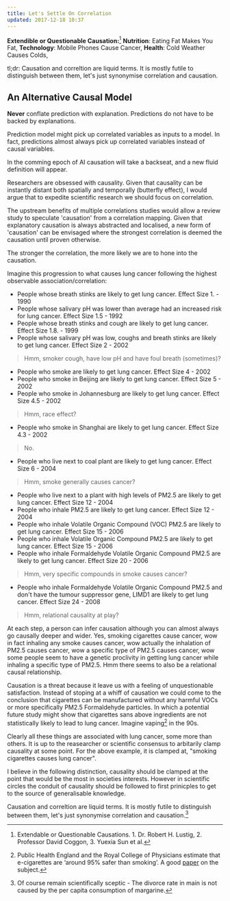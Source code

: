 ```yaml
---
title: Let's Settle On Correlation 
updated: 2017-12-18 10:37
---
```


**Extendible or Questionable Causation:**[^1]
__Nutrition__: Eating Fat Makes You Fat, 
__Technology__: Mobile Phones Cause Cancer, 
__Health__: Cold Weather Causes Colds, 

tl;dr: Causation and correltion are liquid terms. It is mostly futile to distinguish between them, let's just synonymise correlation and causation.


## An Alternative Causal Model   

**Never** conflate prediction with explanation. Predictions do not have to be backed by explanations. 

Prediction model might pick up correlated variables as inputs to a model. In fact, predictions almost always pick up correlated variables instead of causal variables.

In the comming epoch of AI causation will take a backseat, and a new fluid definition will appear. 

Researchers are obsessed with causality. Given that causality can be instantly distant both spatially and temporally (butterfly effect), I would argue that to expedite scientific research we should focus on correlation.

The upstream benefits of multiple correlations studies would allow a review study to speculate 'causation' from a correlation mapping. Given that explanatory causation is always abstracted and localised, a new form of 'causation' can be envisaged where the strongest correlation is deemed the causation until proven otherwise.

The stronger the correlation, the more likely we are to hone into the causation.

Imagine this progression to what causes lung cancer following the highest observable association/correlation:  

* People whose breath stinks are likely to get lung cancer. Effect Size 1. - 1990
* People whose salivary pH was lower than average had an increased risk for lung cancer. Effect Size 1.5 - 1992
* People whose breath stinks and cough are likely to get lung cancer. Effect Size 1.8. - 1999
* People whose salivary pH was low, coughs and breath stinks are likely to get lung cancer. Effect Size 2 - 2002
> Hmm, smoker cough, have low pH and have foul breath (sometimes)? 
* People who smoke are likely to get lung cancer. Effect Size 4 - 2002
* People who smoke in Beijing are likely to get lung cancer. Effect Size 5 - 2002
* People who smoke in Johannesburg are likely to get lung cancer. Effect Size 4.5 - 2002
> Hmm, race effect? 
* People who smoke in Shanghai are likely to get lung cancer. Effect Size 4.3 - 2002
> No.
* People who live next to coal plant are likely to get lung cancer. Effect Size 6 - 2004
> Hmm, smoke generally causes cancer?
* People who live next to a plant with high levels of PM2.5 are likely to get lung cancer. Effect Size 12 - 2004
* People who inhale PM2.5 are likely to get lung cancer. Effect Size 12 - 2004
* People who inhale Volatile Organic Compound (VOC) PM2.5 are likely to get lung cancer. Effect Size 15 - 2006
* People who inhale Volatile Organic Compound PM2.5 are likely to get lung cancer. Effect Size 15 - 2006
* People who inhale Formaldehyde Volatile Organic Compound PM2.5 are likely to get lung cancer. Effect Size 20 - 2006
> Hmm, very specific compounds in smoke causes cancer?
* People who inhale Formaldehyde Volatile Organic Compound PM2.5 and don't have the tumour suppressor gene, LIMD1 are likely to get lung cancer. Effect Size 24 - 2008
> Hmm, relational causality at play?


At each step, a person can infer causation although you can almost always go causally deeper and wider. Yes, smoking cigarettes cause cancer, wow in fact inhaling any smoke causes cancer, wow actually the inhalation of PM2.5 causes cancer, wow a specific type of PM2.5 causes cancer, wow some people seem to have a genetic proclivity in getting lung cancer while inhaling a specific type of PM2.5. Hmm there seems to also be a relational causal relationship. 

Causation is a threat because it leave us with a feeling of unquestionable satisfaction. Instead of stoping at a whiff of causation we could come to the conclusion that cigarettes can be manufactured without any harmful VOCs or more specifically PM2.5 Formaldehyde particles. In which a potential future study might show that cigarettes sans above ingredients are not statistically likely to lead to lung cancer. Imagine vaping[^2] in the 90s. 

Clearly all these things are associated with lung cancer, some more than others. It is up to the reasearcher or scientific consensus to arbitarily clamp causality at some point. For the above example, it is clamped at, "smoking cigarettes causes lung cancer".

I believe in the following distinction, causality should be clamped at the point that would be the most in societies interests. However in scientific circles the conduit of causality should be followed to first prinicples to get to the source of generalisable knowledge. 

Causation and correltion are liquid terms. It is mostly futile to distinguish between them, let's just synonymise correlation and causation.[^3]  

<div class="divider"></div>

[^1]: Extendable or Questionable Causations. 1. Dr. Robert H. Lustig, 2. Professor David Coggon, 3. Yuexia Sun et al. 
[^2]: Public Health England and the Royal College of Physicians estimate that e-cigarettes are ‘around 95% safer than smoking’. A good [paper](http://annals.org/aim/article-abstract/2599869/nicotine-carcinogen-toxin-exposure-long-term-e-cigarette-nicotine-replacement?doi=10.7326%2fM16-1107) on the subject. 
[^3]: Of course remain scientifically sceptic - The divorce rate in main is not caused by the per capita consumption of margarine. 

